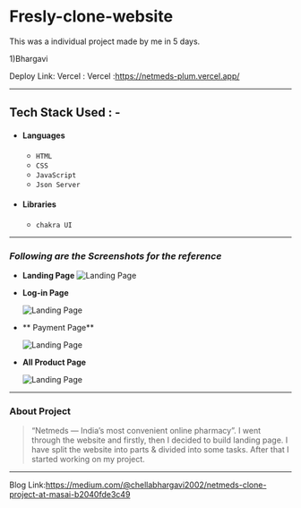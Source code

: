 # Fresly-clone-website

This was a individual project made by me in 5 days.

1)Bhargavi

Deploy Link:
Vercel : 
Vercel :https://netmeds-plum.vercel.app/

---

## Tech Stack Used : -

- #### Languages
  - `HTML`
  - `CSS`
  - `JavaScript `
  - `Json Server`
  
- #### Libraries
  - `chakra UI`
  
---


### _Following are the Screenshots for the reference_

- **Landing Page**
  ![Landing Page](https://miro.medium.com/max/786/1*w2Rg4O2QMTSGEAeyouPfyg.png)

- **Log-in Page**

  ![Landing Page](https://miro.medium.com/max/786/1*Y1__jPoIdmSf6XruWKukPg.png)

- ** Payment Page**

  ![Landing Page](https://miro.medium.com/max/786/1*TyLodT1H6sO3mAwqhJ3r5A.png)


- **All Product Page**

  ![Landing Page](https://miro.medium.com/max/786/1*VCloF5P-46oBajfehP6GaQ.png)

---

### About Project

> “Netmeds — India’s most convenient online pharmacy”. I went through the website and firstly, then I decided to build landing page. I have split the website into parts & divided into some tasks. After that I started working on my project.

---

Blog Link:https://medium.com/@chellabhargavi2002/netmeds-clone-project-at-masai-b2040fde3c49

